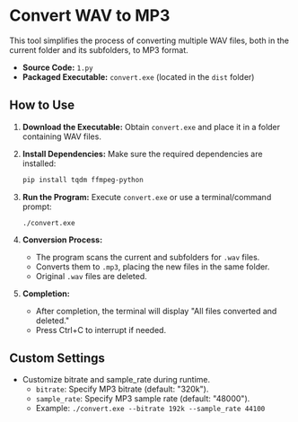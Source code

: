 # Convert WAV to MP3

This tool simplifies the process of converting multiple WAV files, both in the current folder and its subfolders, to MP3 format.

- **Source Code:** `1.py`
- **Packaged Executable:** `convert.exe` (located in the `dist` folder)

## How to Use

1. **Download the Executable:**
    Obtain `convert.exe` and place it in a folder containing WAV files.

2. **Install Dependencies:**
    Make sure the required dependencies are installed:
    ```bash
    pip install tqdm ffmpeg-python
    ```

3. **Run the Program:**
    Execute `convert.exe` or use a terminal/command prompt:
    ```Shell
    ./convert.exe
    ```

4. **Conversion Process:**
    - The program scans the current and subfolders for `.wav` files.
    - Converts them to `.mp3`, placing the new files in the same folder.
    - Original `.wav` files are deleted.

5. **Completion:**
    - After completion, the terminal will display "All files converted and deleted."
    - Press Ctrl+C to interrupt if needed.

## Custom Settings

- Customize bitrate and sample_rate during runtime.
    - `bitrate`: Specify MP3 bitrate (default: "320k").
    - `sample_rate`: Specify MP3 sample rate (default: "48000").
    - Example: `./convert.exe --bitrate 192k --sample_rate 44100`
